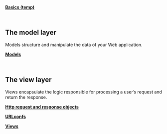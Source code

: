 **[Basics (temp)](https://github.com/SethTucker/python-notes/blob/master/django/basics-temp.md)**  

<br>

## The model layer
Models structure and manipulate the data of your Web application.

**[Models](https://github.com/SethTucker/python-notes/blob/master/django/models.md)**  

<br>

## The view layer
Views encapsulate the logic responsible for processing a user’s request and return the response.

**[Http request and response objects](https://github.com/SethTucker/python-notes/blob/master/django/http-objects.md)**

**[URLconfs](https://github.com/SethTucker/python-notes/blob/master/django/idk.md)**

**[Views](https://github.com/SethTucker/python-notes/blob/master/django/views.md)**
